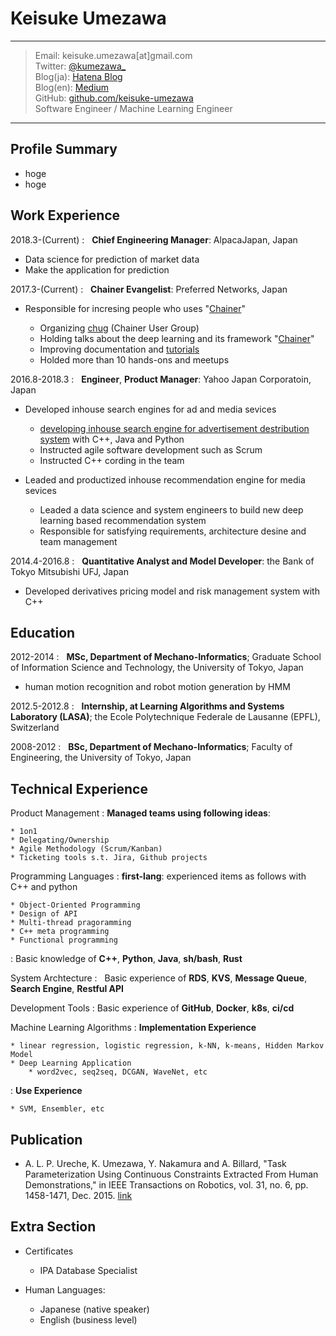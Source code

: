 Keisuke Umezawa
============

----

> Email: keisuke.umezawa[at]gmail.com \
> Twitter: [@kumezawa_](https://twitter.com/kumezawa_) \
> Blog(ja): [Hatena Blog](http://kumechann.hatenablog.com/) \
> Blog(en): [Medium](https://medium.com/@keisukeumezawa) \
> GitHub: [github.com/keisuke-umezawa](https://github.com/keisuke-umezawa) \
> Software Engineer / Machine Learning Engineer

----

Profile Summary
---------------

* hoge
* hoge

Work Experience
---------------

2018.3-(Current)
:   **Chief Engineering Manager**: AlpacaJapan, Japan

* Data science for prediction of market data
* Make the application for prediction

2017.3-(Current)
:   **Chainer Evangelist**: Preferred Networks, Japan

* Responsible for incresing people who uses "[Chainer](https://chainer.org/)"

    * Organizing [chug](https://chainer.connpass.com/) (Chainer User Group)
    * Holding talks about the deep learning and its framework "[Chainer](https://chainer.org/)"
    * Improving documentation and [tutorials](https://chainer-colab-notebook.readthedocs.io/ja/latest/)
    * Holded more than 10 hands-ons and meetups

2016.8-2018.3
:   **Engineer**, **Product Manager**: Yahoo Japan Corporatoin, Japan

* Developed inhouse search engines for ad and media sevices

    * [developing inhouse search engine for advertisement destribution system](http://www.slideshare.net/techblogyahoo/webdb2015-webdbf2015) with C++, Java and Python
    * Instructed agile software development such as Scrum
    * Instructed C++ cording in the team

* Leaded and productized inhouse recommendation engine for media sevices

    * Leaded a data science and system engineers to build new deep learning based recommendation system
    * Responsible for satisfying requirements, architecture desine and team management

2014.4-2016.8
:   **Quantitative Analyst and Model Developer**: the Bank of Tokyo Mitsubishi UFJ, Japan

* Developed derivatives pricing model and risk management system with C++

Education
---------

2012-2014
:   **MSc, Department of Mechano-Informatics**; Graduate School of Information Science and Technology, the University of Tokyo, Japan

* human motion recognition and robot motion generation by HMM

2012.5-2012.8
:   **Internship, at Learning Algorithms and Systems Laboratory (LASA)**; 
 the Ecole Polytechnique Federale de Lausanne (EPFL), Switzerland

2008-2012
:   **BSc, Department of Mechano-Informatics**; Faculty of Engineering, the University of Tokyo, Japan


Technical Experience
--------------------

Product Management
:   **Managed teams using following ideas**:

    * 1on1
    * Delegating/Ownership
    * Agile Methodology (Scrum/Kanban)
    * Ticketing tools s.t. Jira, Github projects

Programming Languages
:   **first-lang**: experienced items as follows with C++ and python

    * Object-Oriented Programming
    * Design of API
    * Multi-thread pragoramming
    * C++ meta programming
    * Functional programming

:   Basic knowledge of **C++**, **Python**, **Java**, **sh/bash**, **Rust**

System Archtecture
:   Basic experience of **RDS**, **KVS**, **Message Queue**, **Search Engine**, **Restful API**

Development Tools
:   Basic experience of **GitHub**, **Docker**, **k8s**, **ci/cd**

Machine Learning Algorithms
:   **Implementation Experience**

    * linear regression, logistic regression, k-NN, k-means, Hidden Markov Model
    * Deep Learning Application
        * word2vec, seq2seq, DCGAN, WaveNet, etc

:   **Use Experience**

    * SVM, Ensembler, etc

Publication
----------------------------------------
* A. L. P. Ureche, K. Umezawa, Y. Nakamura and A. Billard, "Task Parameterization Using Continuous Constraints Extracted From Human Demonstrations," in IEEE Transactions on Robotics, vol. 31, no. 6, pp. 1458-1471, Dec. 2015. [link](http://ieeexplore.ieee.org/stamp/stamp.jsp?tp=&arnumber=7339616&isnumber=7339739) 

Extra Section
----------------------------------------

* Certificates

    * IPA Database Specialist

* Human Languages:

    * Japanese (native speaker)
    * English (business level)
